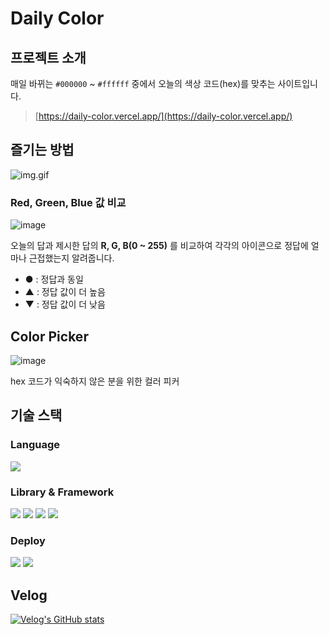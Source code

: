 # Daily Color

## 프로젝트 소개

매일 바뀌는 `#000000` ~ `#ffffff` 중에서 오늘의 색상 코드(hex)를 맞추는 사이트입니다.

> [https://daily-color.vercel.app/](https://daily-color.vercel.app/)

## 즐기는 방법

![img.gif](https://velog.velcdn.com/images/yundori97/post/965377e7-9c8c-48ae-84e6-c8793ccb8c36/image.gif)

### Red, Green, Blue 값 비교

![image](https://github.com/user-attachments/assets/9a8aaae7-f7b6-41ea-b421-f76531db87f7)

오늘의 답과 제시한 답의 **R, G, B(0 ~ 255)** 를 비교하여 각각의 아이콘으로 정답에 얼마나 근접했는지 알려줍니다.

- ● : 정답과 동일
- ▲ : 정답 값이 더 높음
- ▼ : 정답 값이 더 낮음

## Color Picker

![image](https://github.com/user-attachments/assets/a73fd589-d1f4-4638-ae90-d3ae1b514cfd)

hex 코드가 익숙하지 않은 분을 위한 컬러 피커

## 기술 스택

### Language

<img src="https://img.shields.io/badge/TypeScript-5D5D5D?logo=typescript"/>

### Library & Framework

<img src="https://img.shields.io/badge/Next.js-14.2.5-000000?logo=nextdotjs"/>
<img src="https://img.shields.io/badge/Tailwind Css-3.4.1-06B6D4?logo=tailwindcss"/>
<img src="https://img.shields.io/badge/Zustand-4.5.5-000000"/>
<img src="https://img.shields.io/badge/crypto--js-4.2.0-000000"/>

### Deploy

<img src="https://img.shields.io/badge/Vercel-5D5D5D?logo=vercel"/>
<img src="https://img.shields.io/badge/Supabase-5D5D5D?logo=supabase"/>

## Velog

[![Velog's GitHub stats](https://velog-readme-stats.vercel.app/api?name=yundori97&slug=오늘의-색상코드를-맞춰보자)](https://velog.io/@yundori97/오늘의-색상코드를-맞춰보자)